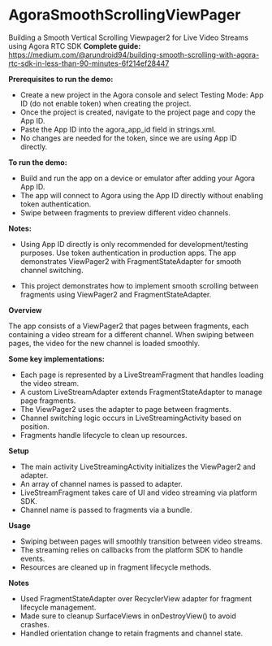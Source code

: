 
# AgoraSmoothScrollingViewPager
Building a Smooth Vertical Scrolling Viewpager2 for Live Video Streams using Agora RTC SDK
**Complete guide:** https://medium.com/@arundroid94/building-smooth-scrolling-with-agora-rtc-sdk-in-less-than-90-minutes-6f214ef28447

**Prerequisites to run the demo:**

- Create a new project in the Agora console and select Testing Mode: App ID (do not enable token) when creating the project.
- Once the project is created, navigate to the project page and copy the App ID.
- Paste the App ID into the agora_app_id field in strings.xml.
- No changes are needed for the token, since we are using App ID directly.

**To run the demo:**

- Build and run the app on a device or emulator after adding your Agora App ID.
- The app will connect to Agora using the App ID directly without enabling token authentication.
- Swipe between fragments to preview different video channels.

**Notes:**

- Using App ID directly is only recommended for development/testing purposes. Use token authentication in production apps.
The app demonstrates ViewPager2 with FragmentStateAdapter for smooth channel switching.

- This project demonstrates how to implement smooth scrolling between fragments using ViewPager2 and FragmentStateAdapter.

**Overview**

The app consists of a ViewPager2 that pages between fragments, each containing a video stream for a different channel. When swiping between pages, the video for the new channel is loaded smoothly.

**Some key implementations:**

- Each page is represented by a LiveStreamFragment that handles loading the video stream.
- A custom LiveStreamAdapter extends FragmentStateAdapter to manage page fragments.
- The ViewPager2 uses the adapter to page between fragments.
- Channel switching logic occurs in LiveStreamingActivity based on position.
- Fragments handle lifecycle to clean up resources.

**Setup**
- The main activity LiveStreamingActivity initializes the ViewPager2 and adapter.
- An array of channel names is passed to adapter.
- LiveStreamFragment takes care of UI and video streaming via platform SDK.
- Channel name is passed to fragments via a bundle.

**Usage**
- Swiping between pages will smoothly transition between video streams.
- The streaming relies on callbacks from the platform SDK to handle events.
- Resources are cleaned up in fragment lifecycle methods.

**Notes**
- Used FragmentStateAdapter over RecyclerView adapter for fragment lifecycle management.
- Made sure to cleanup SurfaceViews in onDestroyView() to avoid crashes.
- Handled orientation change to retain fragments and channel state.

